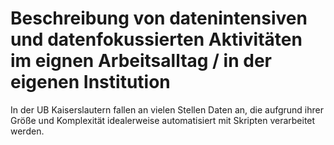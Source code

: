 # Beschreibung von datenintensiven und datenfokussierten Aktivitäten im eignen Arbeitsalltag / in der eigenen Institution

In der UB Kaiserslautern fallen an vielen Stellen Daten an, die aufgrund ihrer Größe und Komplexität idealerweise automatisiert mit Skripten verarbeitet werden.
